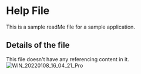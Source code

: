 # Help File
This is a sample readMe file for a sample application.

## Details of the file
This file doesn't have any referencing content in it.
![WIN_20220108_16_04_21_Pro](https://user-images.githubusercontent.com/57996562/149645320-70c42f0f-2d9a-45c5-96d4-8dd2f26ee586.jpg)

